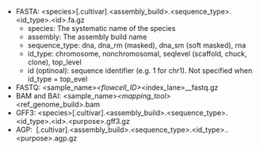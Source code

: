 - FASTA: \<species\>[.cultivar].\<assembly_build\>.\<sequence_type\>.\<id_type\>.\<id\>.fa.gz
  - species: The systematic name of the species
  - assembly: The assembly build name
  - sequence_type: dna, dna_rm (masked), dna_sm (soft masked), rna
  - id_type: chromosome, nonchromosomal, seqlevel (scaffold, chuck, clone), top_level
  - id (optinoal): sequence identifier (e.g. 1 for chr1). Not specified when id_type = top_evel
- FASTQ: <sample_name>_<flowcell_ID>_<index_lane>_<readNum>_fastq.gz 
- BAM and BAI: <sample_name>_<mapping_tool>_<ref_genome_build>.bam
- GFF3: \<species\>[.cultivar].\<assembly_build\>.\<sequence_type\>.\<id_type\>.\<id\>.\<purpose\>.gff3.gz 
- AGP:  <species>[.cultivar].<assembly_build>.<sequence_type>.<id_type>.<id>.\<purpose\>.agp.gz 